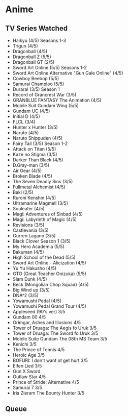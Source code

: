 # Anime

## TV Series Watched

- Haikyu (4/5) Seasons 1-3
- Trigun (4/5)
- Dragonball (4/5)
- Dragonball Z (5/5)
- Dragonball GT (2/5)
- Sword Art Online (5/5) Seasons 1-2
- Sword Art Online Alternative "Gun Gale Online" (4/5)
- Cowboy Beebop (5/5)
- Samurai Champloo (5/5)
- Durara! (3/5) Season 1
- Record of Grancrest War (3/5)
- GRANBLUE FANTASY The Animation (4/5)
- Mobile Suit Gundam Wing (5/5)
- Gundam UC (4/5)
- Initial D (4/5)
- FLCL (3/4)
- Hunter x Hunter (3/5)
- Naruto (4/5)
- Naruto Shippuden (4/5)
- Fairy Tail (3/5) Season 1-2
- Attack on Titan (5/5)
- Kaze no Stigma (3/5)
- Darker Than Black (4/5)
- D.Gray-man (3/5)
- Air Gear (4/5)
- Broken Blade (4/5)
- The Seven Deadly Sins (3/5)
- Fullmetal Alchemist (4/5)
- Baki (2/5)
- Ruroni Kenshin (4/5)
- Ultramarine Magmell (3/5)
- Souleater (4/5)
- Magi: Adventures of Sinbad (4/5)
- Magi: Labyrinth of Magic (4/5)
- Revisions (3/5)
- Castlevania (3/5)
- Gurren Lagann (3/5)
- Black Clover Season 1 (3/5)
- My Hero Academia (5/5)
- Bakuman (4/5)
- High School of the Dead (5/5)
- Sword Art Online - Alicization (4/5)
- Yu Yu Hakusho (4/5)
- GTO (Great Teacher Onizuka) (5/5)
- Slam Dunk (4/5)
- Beck (Mongolian Chop Squad) (4/5)
- Big Wind up (3/5)
- DNA^2 (3/5)
- Yowamushi Pedal (4/5)
- Yowamushi Pedal Grand Tour (4/5)
- Appleseed (90's ver) 3/5
- Gundam 00 4/5
- Grimgar, Ashes and Illusions 4/5
- Tower of Druaga: The Aegis fo Uruk 3/5
- Tower of Druaga: The Sword fo Uruk 3/5
- Mobile Suite Gundam The 08th MS Team 3/5
- Kenichi 3/5
- The Prince of Tennis 4/5
- Heroic Age 3/5
- BOFURI: I don't want ot get hurt 3/5
- Elfen Lied 3/5
- Gun X Sword 
- Outlaw Star 4/5
- Prince of Stride: Alternative 4/5
- Samurai 7 3/5
- Iria Zieram The Bounty Hunter 3/5
## Queue
